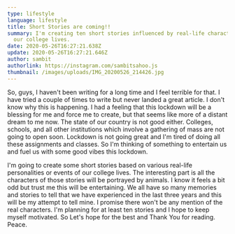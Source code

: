 ```yaml
---
type: lifestyle
language: lifestyle
title: Short Stories are coming!!
summary: I'm creating ten short stories influenced by real-life characters of
  our college lives.
date: 2020-05-26T16:27:21.638Z
update: 2020-05-26T16:27:21.646Z
author: sambit
authorlink: https://instagram.com/sambitsahoo.js
thumbnail: /images/uploads/IMG_20200526_214426.jpg
---
```

So, guys, I haven't been writing for a long time and I feel terrible for that. I have tried a couple of times to write but never landed a great article. I don't know why this is happening. I had a feeling that this lockdown will be a blessing for me and force me to create, but that seems like more of a distant dream to me now. The state of our country is not good either. Colleges, schools, and all other institutions which involve a gathering of mass are not going to open soon. Lockdown is not going great and I'm tired of doing all these assignments and classes. So I'm thinking of something to entertain us and fuel us with some good vibes this lockdown.

I'm going to create some short stories based on various real-life personalities or events of our college lives. The interesting part is all the characters of those stories will be portrayed by animals. I know it feels a bit odd but trust me this will be entertaining. We all have so many memories and stories to tell that we have experienced in the last three years and this will be my attempt to tell mine. I promise there won't be any mention of the real characters. I'm planning for at least ten stories and I hope to keep myself motivated. So Let's hope for the best and Thank You for reading. Peace.